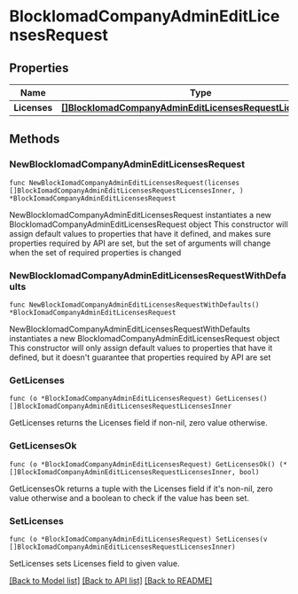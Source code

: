 # BlockIomadCompanyAdminEditLicensesRequest

## Properties

Name | Type | Description | Notes
------------ | ------------- | ------------- | -------------
**Licenses** | [**[]BlockIomadCompanyAdminEditLicensesRequestLicensesInner**](BlockIomadCompanyAdminEditLicensesRequestLicensesInner.md) |  | 

## Methods

### NewBlockIomadCompanyAdminEditLicensesRequest

`func NewBlockIomadCompanyAdminEditLicensesRequest(licenses []BlockIomadCompanyAdminEditLicensesRequestLicensesInner, ) *BlockIomadCompanyAdminEditLicensesRequest`

NewBlockIomadCompanyAdminEditLicensesRequest instantiates a new BlockIomadCompanyAdminEditLicensesRequest object
This constructor will assign default values to properties that have it defined,
and makes sure properties required by API are set, but the set of arguments
will change when the set of required properties is changed

### NewBlockIomadCompanyAdminEditLicensesRequestWithDefaults

`func NewBlockIomadCompanyAdminEditLicensesRequestWithDefaults() *BlockIomadCompanyAdminEditLicensesRequest`

NewBlockIomadCompanyAdminEditLicensesRequestWithDefaults instantiates a new BlockIomadCompanyAdminEditLicensesRequest object
This constructor will only assign default values to properties that have it defined,
but it doesn't guarantee that properties required by API are set

### GetLicenses

`func (o *BlockIomadCompanyAdminEditLicensesRequest) GetLicenses() []BlockIomadCompanyAdminEditLicensesRequestLicensesInner`

GetLicenses returns the Licenses field if non-nil, zero value otherwise.

### GetLicensesOk

`func (o *BlockIomadCompanyAdminEditLicensesRequest) GetLicensesOk() (*[]BlockIomadCompanyAdminEditLicensesRequestLicensesInner, bool)`

GetLicensesOk returns a tuple with the Licenses field if it's non-nil, zero value otherwise
and a boolean to check if the value has been set.

### SetLicenses

`func (o *BlockIomadCompanyAdminEditLicensesRequest) SetLicenses(v []BlockIomadCompanyAdminEditLicensesRequestLicensesInner)`

SetLicenses sets Licenses field to given value.



[[Back to Model list]](../README.md#documentation-for-models) [[Back to API list]](../README.md#documentation-for-api-endpoints) [[Back to README]](../README.md)


